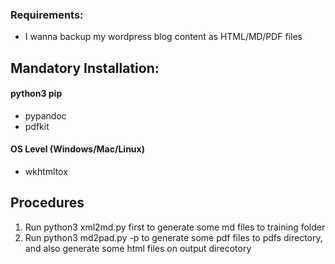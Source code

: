 ### Requirements:
 - I wanna backup my wordpress blog content as HTML/MD/PDF files

## Mandatory Installation:
#### python3 pip
 - pypandoc
 - pdfkit
#### OS Level (Windows/Mac/Linux)
 - wkhtmltox

 ## Procedures
 1. Run python3 xml2md.py first to generate some md files to training folder
 2. Run python3 md2pad.py -p <path> to generate some pdf files to pdfs directory, and also generate some html files on output direcotory 